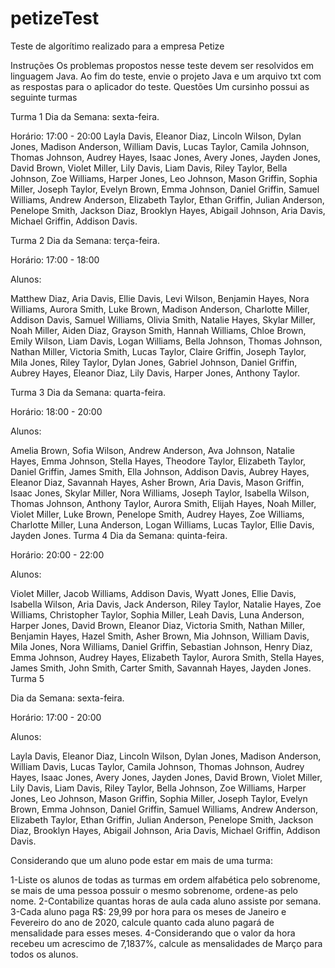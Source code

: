 # petizeTest
Teste de algorítimo realizado para a empresa Petize 

Instruções
Os problemas propostos nesse teste devem ser resolvidos em linguagem Java.
Ao fim do teste, envie o projeto Java e um arquivo txt com as respostas para o aplicador do teste.
Questões
Um cursinho possui as seguinte turmas

Turma 1 
Dia da Semana: sexta-feira.

Horário: 17:00 - 20:00
Layla Davis, Eleanor Diaz, Lincoln Wilson, Dylan Jones, Madison Anderson, William Davis,
Lucas Taylor, Camila Johnson, Thomas Johnson, Audrey Hayes, Isaac Jones, Avery Jones, Jayden Jones,
David Brown, Violet Miller, Lily Davis, Liam Davis, Riley Taylor, Bella Johnson, Zoe Williams, Harper Jones,
Leo Johnson, Mason Griffin, Sophia Miller, Joseph Taylor, Evelyn Brown, Emma Johnson, Daniel Griffin, Samuel Williams,
Andrew Anderson, Elizabeth Taylor, Ethan Griffin, Julian Anderson, Penelope Smith, Jackson Diaz, Brooklyn Hayes, Abigail Johnson,
Aria Davis, Michael Griffin, Addison Davis.

Turma 2
Dia da Semana: terça-feira.

Horário: 17:00 - 18:00

Alunos:

Matthew Diaz, Aria Davis, Ellie Davis, Levi Wilson, Benjamin Hayes, Nora Williams, Aurora Smith, Luke Brown, Madison Anderson,
Charlotte Miller, Addison Davis, Samuel Williams, Olivia Smith, Natalie Hayes, Skylar Miller, Noah Miller, Aiden Diaz, Grayson Smith,
Hannah Williams, Chloe Brown, Emily Wilson, Liam Davis, Logan Williams, Bella Johnson, Thomas Johnson, Nathan Miller, Victoria Smith,
Lucas Taylor, Claire Griffin, Joseph Taylor, Mila Jones, Riley Taylor, Dylan Jones, Gabriel Johnson, Daniel Griffin, Aubrey Hayes, 
Eleanor Diaz, Lily Davis, Harper Jones, Anthony Taylor.

Turma 3
Dia da Semana: quarta-feira.

Horário: 18:00 - 20:00

Alunos:

Amelia Brown, Sofia Wilson, Andrew Anderson, Ava Johnson, Natalie Hayes, Emma Johnson, Stella Hayes, Theodore Taylor, Elizabeth Taylor, 
Daniel Griffin, James Smith, Ella Johnson, Addison Davis, Aubrey Hayes, Eleanor Diaz, Savannah Hayes, Asher Brown, Aria Davis, 
Mason Griffin, Isaac Jones, Skylar Miller, Nora Williams, Joseph Taylor, Isabella Wilson, Thomas Johnson, Anthony Taylor, Aurora Smith,
Elijah Hayes, Noah Miller, Violet Miller, Luke Brown, Penelope Smith, Audrey Hayes, Zoe Williams, Charlotte Miller, Luna Anderson,
Logan Williams, Lucas Taylor, Ellie Davis, Jayden Jones.
Turma 4 
Dia da Semana: quinta-feira.

Horário: 20:00 - 22:00

Alunos:

Violet Miller, Jacob Williams, Addison Davis, Wyatt Jones, Ellie Davis, Isabella Wilson, Aria Davis, Jack Anderson, Riley Taylor,
Natalie Hayes, Zoe Williams, Christopher Taylor, Sophia Miller, Leah Davis, Luna Anderson, Harper Jones, David Brown, Eleanor Diaz, 
Victoria Smith, Nathan Miller, Benjamin Hayes, Hazel Smith, Asher Brown, Mia Johnson, William Davis, Mila Jones, Nora Williams,
Daniel Griffin, Sebastian Johnson, Henry Diaz, Emma Johnson, Audrey Hayes, Elizabeth Taylor, Aurora Smith, Stella Hayes, James Smith, 
John Smith, Carter Smith, Savannah Hayes, Jayden Jones.
Turma 5

Dia da Semana: sexta-feira.

Horário: 17:00 - 20:00

Alunos:

Layla Davis, Eleanor Diaz, Lincoln Wilson, Dylan Jones, Madison Anderson, William Davis, Lucas Taylor, Camila Johnson, Thomas Johnson,
Audrey Hayes, Isaac Jones, Avery Jones, Jayden Jones, David Brown, Violet Miller, Lily Davis, Liam Davis, Riley Taylor, Bella Johnson,
Zoe Williams, Harper Jones, Leo Johnson, Mason Griffin, Sophia Miller, Joseph Taylor, Evelyn Brown, Emma Johnson, Daniel Griffin,
Samuel Williams, Andrew Anderson, Elizabeth Taylor, Ethan Griffin, Julian Anderson, Penelope Smith, Jackson Diaz, Brooklyn Hayes,
Abigail Johnson, Aria Davis, Michael Griffin, Addison Davis.





Considerando que um aluno pode estar em mais de uma turma:

1-Liste os alunos de todas as turmas em ordem alfabética pelo sobrenome, se mais de uma pessoa possuir o mesmo sobrenome, ordene-as pelo nome.
2-Contabilize quantas horas de aula cada aluno assiste por semana.
3-Cada aluno paga R$: 29,99 por hora para os meses de Janeiro e Fevereiro do ano de 2020, calcule quanto cada aluno pagará de mensalidade para esses meses.
4-Considerando que o valor da hora recebeu um acrescimo de 7,1837%, calcule as mensalidades de Março para todos os alunos.
